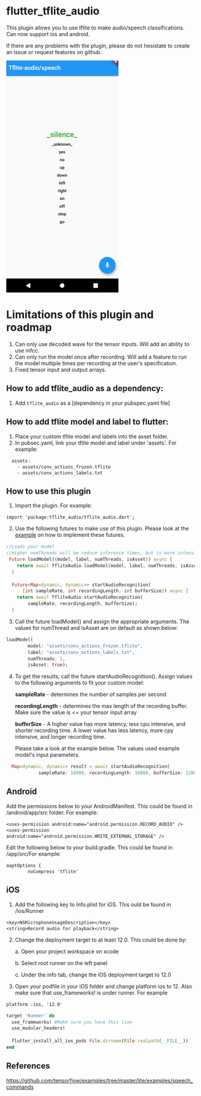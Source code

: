 # flutter_tflite_audio

This plugin allows you to use tflite to make audio/speech classifications. Can now support ios and android. 

If there are any problems with the plugin, please do not hesistate to create an issue or request features on github.

![](audio_recognition_example.jpg)

# Limitations of this plugin and roadmap

1. Can only use decoded wave for the tensor inputs. Will add an ability to use mfcc.
2. Can only run the model once after recording. Will add a feature to run the model multiple times per recording at the user's specification.
3. Fixed tensor input and output arrays. 

## How to add tflite_audio as a dependency:
1. Add `tflite_audio` as a [dependency in your pubspec.yaml file]

## How to add tflite model and label to flutter:
1. Place your custom tflite model and labels into the asset folder. 
2. In pubsec.yaml, link your tflite model and label under 'assets'. For example:

```
  assets:
    - assets/conv_actions_frozen.tflite
    - assets/conv_actions_labels.txt

```

## How to use this plugin

1. Import the plugin. For example:

```
import 'package:tflite_audio/tflite_audio.dart';
```

2. Use the following futures to make use of this plugin. Please look at the [example](https://github.com/Caldarie/flutter_tflite_audio/tree/master/example) on how to implement these futures.

```dart
//Loads your model
//Higher numThreads will be reduce inference times, but is more intensive on cpu
 Future loadModel({model, label, numThreads, isAsset}) async {
    return await TfliteAudio.loadModel(model, label, numThreads, isAsset);
  }

  Future<Map<dynamic, dynamic>> startAudioRecognition(
      {int sampleRate, int recordingLength, int bufferSize}) async {
    return await TfliteAudio.startAudioRecognition(
        sampleRate, recordingLength, bufferSize);
  }

```

3. Call the future loadModel() and assign the appropriate arguments. The values for numThread and isAsset are on default as shown below:

```dart
loadModel(
        model: "assets/conv_actions_frozen.tflite",
        label: "assets/conv_actions_labels.txt",
        numThreads: 1,
        isAsset: true);
```

4. To get the results, call the future startAudioRecognition(). Assign values to the following arguments to fit your custom model:

    **sampleRate** - determines the number of samples per second

    **recordingLength** - determines the max length of the recording buffer. Make sure the value is <= your tensor input array

    **bufferSize** - A higher value has more latency, less cpu intensive, and shorter recording time. A lower value has less latency, more cpy intensive, and       longer recording time.
  
    Please take a look at the example below. The values used  example model's input parameters.

```dart
  Map<dynamic, dynamic> result = await startAudioRecognition(
            sampleRate: 16000, recordingLength: 16000, bufferSize: 1280)

```


## Android 
Add the permissions below to your AndroidManifest. This could be found in  <YourApp>/android/app/src folder. For example:

```
<uses-permission android:name="android.permission.RECORD_AUDIO" />
<uses-permission android:name="android.permission.WRITE_EXTERNAL_STORAGE" />
```

Edit the following below to your build.gradle. This could be found in <YourApp>/app/src/For example:

```
aaptOptions {
        noCompress 'tflite'
```


## iOS
1. Add the following key to Info.plist for iOS. This ould be found in <YourApp>/ios/Runner
```
<key>NSMicrophoneUsageDescription</key>
<string>Record audio for playback</string>
```

2. Change the deployment target to at least 12.0. This could be done by:

    a. Open your project workspace on xcode
  
    b. Select root runner on the left panel
  
    c. Under the info tab, change the iOS deployment target to 12.0

3. Open your podfile in your iOS folder and change platform ios to 12. Also make sure that use_frameworks! is under runner. For example

```
platform :ios, '12.0'
```

```ruby
target 'Runner' do
  use_frameworks! #Make sure you have this line
  use_modular_headers!

  flutter_install_all_ios_pods File.dirname(File.realpath(__FILE__))
end
```

## References

https://github.com/tensorflow/examples/tree/master/lite/examples/speech_commands
